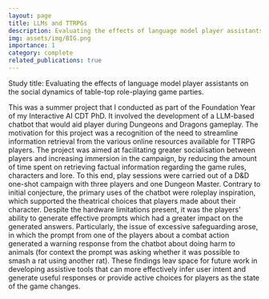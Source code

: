 ```yaml
---
layout: page
title: LLMs and TTRPGs
description: Evaluating the effects of language model player assistants on the social dynamics of table-top role-playing game parties.
img: assets/img/BIG.png
importance: 1
category: complete
related_publications: true
---
```


Study title: Evaluating the effects of language model player assistants on the social dynamics of table-top role-playing game parties.

This was a summer project that I conducted as part of the Foundation Year of my Interactive AI CDT PhD. It involved the development of a LLM-based chatbot that would aid player during Dungeons and Dragons gameplay. The motivation for this project was a recognition of the need to streamline information retrieval from the various online resources available for TTRPG players. The project was aimed at facilitating greater socialisation between players and increasing immersion in the campaign, by reducing the amount of time spent on retrieving factual information regarding the game rules, characters and lore. To this end, play sessions were carried out of a D&D one-shot campaign with three players and one Dungeon Master. Contrary to initial conjecture, the primary uses of the chatbot were roleplay inspiration, which supported the theatrical choices that players made about their character. Despite the hardware limitations present, it was the players' ability to generate effective prompts which had a greater impact on the generated answers. Particularly, the issue of excessive safeguarding arose, in which the prompt from one of the players about a combat action generated a warning response from the chatbot about doing harm to animals (for context the prompt was asking whether it was possible to smash a rat using another rat). These findings leav space for future work in developing assistive tools that can more effectively infer user intent and generate useful responses or provide active choices for players as the state of the game changes.
